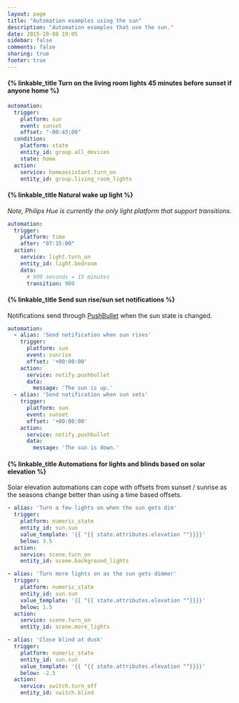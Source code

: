 ```yaml
---
layout: page
title: "Automation examples using the sun"
description: "Automation examples that use the sun."
date: 2015-10-08 19:05
sidebar: false
comments: false
sharing: true
footer: true
---
```


#### {% linkable_title Turn on the living room lights 45 minutes before sunset if anyone home  %}

```yaml
automation:
  trigger:
    platform: sun
    event: sunset
    offset: "-00:45:00"
  condition:
    platform: state
    entity_id: group.all_devices
    state: home
  action:
    service: homeassistant.turn_on
    entity_id: group.living_room_lights
```

#### {% linkable_title Natural wake up light  %}

_Note, Philips Hue is currently the only light platform that support transitions._

```yaml
automation:
  trigger:
    platform: time
    after: "07:15:00"
  action:
    service: light.turn_on
    entity_id: light.bedroom
    data:
      # 900 seconds = 15 minutes
      transition: 900
```

#### {% linkable_title Send sun rise/sun set notifications %}

Notifications send through [PushBullet](components/notify.pushbullet/) when the sun state is changed.

```yaml
automation:
  - alias: 'Send notification when sun rises'
    trigger:
      platform: sun
      event: sunrise
      offset: '+00:00:00'
    action:
      service: notify.pushbullet
      data:
        message: 'The sun is up.'
  - alias: 'Send notification when sun sets'
    trigger:
      platform: sun
      event: sunset
      offset: '+00:00:00'
    action:
      service: notify.pushbullet
      data:
        message: 'The sun is down.'
```

#### {% linkable_title Automations for lights and blinds based on solar elevation %}

Solar elevation automations can cope with offsets from sunset / sunrise as the seasons change better than using a time based offsets.

```yaml
- alias: 'Turn a few lights on when the sun gets dim'
  trigger:
    platform: numeric_state
    entity_id: sun.sun
    value_template: '{{ "{{ state.attributes.elevation ""}}}}'
    below: 3.5
  action:
    service: scene.turn_on
    entity_id: scene.background_lights

- alias: 'Turn more lights on as the sun gets dimmer'
  trigger:
    platform: numeric_state
    entity_id: sun.sun
    value_template: '{{ "{{ state.attributes.elevation ""}}}}'
    below: 1.5
  action:
    service: scene.turn_on
    entity_id: scene.more_lights

- alias: 'Close blind at dusk'
  trigger:
    platform: numeric_state
    entity_id: sun.sun
    value_template: '{{ "{{ state.attributes.elevation ""}}}}'
    below: -2.5
  action:
    service: switch.turn_off
    entity_id: switch.blind

```
